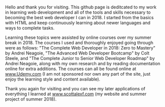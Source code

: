 Hello and thank you for visiting. This github page is deditcated to my work in learning web development and
all of the tools and skills necessary to becoming the best web developer I can in 2018. I started from the 
basics with HTML and keep continuously learning about newer languages and ways to complete tasks. 

Learning these topics were assisted by online courses over my summer break in 2018. The courses I used and 
thoroughly enjoyed going through were as follows: "The Complete Web Developer in 2018: Zero to Mastery" by Andrei
Neagoie, "The Advanced Web Developer Bootcamp" by Colt Steele, and "The Complete Junior to Senior Web Developer 
Roadmap" by Andrei Neagoie, along with my own research and by reading documentation online for extra additions. 
The courses can all be found online at www.Udemy.com (I am not sponsored nor own any part of the site, just 
enjoy the learning style and content available). 

Thank you again for visiting and you can see my later applications of everything I learned at www.scottalexf.com
(my website and summer project of summer 2018).
